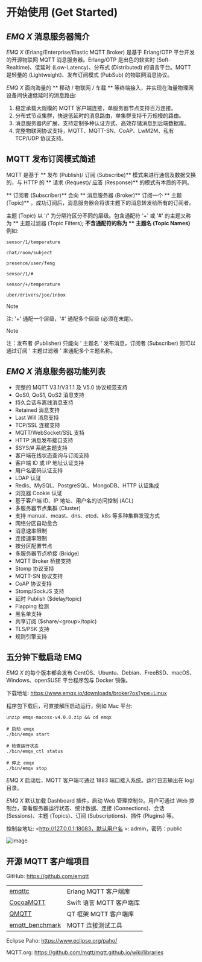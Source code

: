 # 开始使用 (Get Started)

## *EMQ X* 消息服务器简介

*EMQ X* (Erlang/Enterprise/Elastic MQTT Broker) 是基于 Erlang/OTP
平台开发的开源物联网 MQTT 消息服务器。Erlang/OTP
是出色的软实时 (Soft-Realtime)、低延时 (Low-Latency)、分布式 (Distributed)
的语言平台。MQTT 是轻量的 (Lightweight)、发布订阅模式 (PubSub) 的物联网消息协议。

*EMQ X* 面向海量的 ** 移动 / 物联网 / 车载 ** 等终端接入，并实现在海量物理网设备间快速低延时的消息路由:

1.  稳定承载大规模的 MQTT 客户端连接，单服务器节点支持百万连接。
2.  分布式节点集群，快速低延时的消息路由，单集群支持千万规模的路由。
3.  消息服务器内扩展，支持定制多种认证方式、高效存储消息到后端数据库。
4.  完整物联网协议支持，MQTT、MQTT-SN、CoAP、LwM2M、私有 TCP/UDP 协议支持。

## MQTT 发布订阅模式简述

MQTT 是基于 ** 发布 (Publish)/ 订阅 (Subscribe)** 模式来进行通信及数据交换的，与 HTTP 的
** 请求 (Request)/ 应答 (Response)** 的模式有本质的不同。

** 订阅者 (Subscriber)** 会向 ** 消息服务器 (Broker)** 订阅一个 ** 主题 (Topic)**
。成功订阅后，消息服务器会将该主题下的消息转发给所有的订阅者。

主题 (Topic) 以 '/' 为分隔符区分不同的层级。包含通配符 '+' 或 '\#' 的主题又称为 ** 主题过滤器 (Topic
Filters)**; 不含通配符的称为 ** 主题名 (Topic Names)** 例如:

    sensor/1/temperature
    
    chat/room/subject
    
    presence/user/feng
    
    sensor/1/#
    
    sensor/+/temperature
    
    uber/drivers/joe/inbox

<div class="note">

<div class="admonition-title">

Note

</div>

注: '+' 通配一个层级，'\#' 通配多个层级 (必须在末尾)。

</div>

<div class="note">

<div class="admonition-title">

Note

</div>

注：发布者 (Publisher) 只能向 ' 主题名 ' 发布消息，订阅者 (Subscriber) 则可以通过订阅 ' 主题过滤器 '
来通配多个主题名称。

</div>

## *EMQ X* 消息服务器功能列表

  - 完整的 MQTT V3.1/V3.1.1 及 V5.0 协议规范支持
  - QoS0, QoS1, QoS2 消息支持
  - 持久会话与离线消息支持
  - Retained 消息支持
  - Last Will 消息支持
  - TCP/SSL 连接支持
  - MQTT/WebSocket/SSL 支持
  - HTTP 消息发布接口支持
  - $SYS/\# 系统主题支持
  - 客户端在线状态查询与订阅支持
  - 客户端 ID 或 IP 地址认证支持
  - 用户名密码认证支持
  - LDAP 认证
  - Redis、MySQL、PostgreSQL、MongoDB、HTTP 认证集成
  - 浏览器 Cookie 认证
  - 基于客户端 ID、IP 地址、用户名的访问控制 (ACL)
  - 多服务器节点集群 (Cluster)
  - 支持 manual、mcast、dns、etcd、k8s 等多种集群发现方式
  - 网络分区自动愈合
  - 消息速率限制
  - 连接速率限制
  - 按分区配置节点
  - 多服务器节点桥接 (Bridge)
  - MQTT Broker 桥接支持
  - Stomp 协议支持
  - MQTT-SN 协议支持
  - CoAP 协议支持
  - Stomp/SockJS 支持
  - 延时 Publish ($delay/topic)
  - Flapping 检测
  - 黑名单支持
  - 共享订阅 ($share/\<group\>/topic)
  - TLS/PSK 支持
  - 规则引擎支持

## 五分钟下载启动 EMQ

*EMQ X* 的每个版本都会发布 CentOS、Ubuntu、Debian、FreeBSD、macOS、Windows、openSUSE
平台程序包与 Docker 镜像。

下载地址: <https://www.emqx.io/downloads/broker?osType=Linux>

程序包下载后，可直接解压启动运行，例如 Mac 平台:

``` sourceCode bash
unzip emqx-macosx-v4.0.0.zip && cd emqx

# 启动 emqx
./bin/emqx start

# 检查运行状态
./bin/emqx_ctl status

# 停止 emqx
./bin/emqx stop
```

*EMQ X* 启动后，MQTT 客户端可通过 1883 端口接入系统。运行日志输出在 log/ 目录。

*EMQ X* 默认加载 Dashboard 插件，启动 Web 管理控制台。用户可通过 Web
控制台，查看服务器运行状态、统计数据、连接 (Connections)、会话 (Sessions)、主题 (Topics)、订阅 (Subscriptions)、插件 (Plugins) 等。

控制台地址: <http://127.0.0.1:18083，默认用户名 >: admin，密码：public

![image](./_static/images/dashboard.png)

## 开源 MQTT 客户端项目

GitHub:
<https://github.com/emqtt>

|                                                              |                    |
| ------------------------------------------------------------ | ------------------ |
| [emqttc](https://github.com/emqtt/emqttc)                    | Erlang MQTT 客户端库   |
| [CocoaMQTT](https://github.com/emqtt/CocoaMQTT)              | Swift 语言 MQTT 客户端库 |
| [QMQTT](https://github.com/emqtt/qmqtt)                      | QT 框架 MQTT 客户端库    |
| [emqtt\_benchmark](https://github.com/emqtt/emqtt_benchmark) | MQTT 连接测试工具        |

Eclipse Paho: <https://www.eclipse.org/paho/>

MQTT.org: <https://github.com/mqtt/mqtt.github.io/wiki/libraries>
